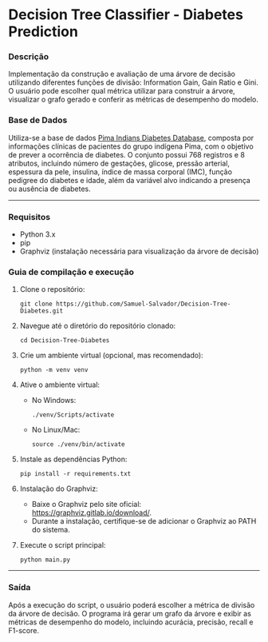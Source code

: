 # Decision Tree Classifier - Diabetes Prediction

### Descrição
Implementação da construção e avaliação de uma árvore de decisão utilizando diferentes funções de divisão: Information Gain, Gain Ratio e Gini. O usuário pode escolher qual métrica utilizar para construir a árvore, visualizar o grafo gerado e conferir as métricas de desempenho do modelo.

### Base de Dados

Utiliza-se a base de dados [Pima Indians Diabetes Database](https://www.kaggle.com/datasets/uciml/pima-indians-diabetes-database), composta por informações clínicas de pacientes do grupo indígena Pima, com o objetivo de prever a ocorrência de diabetes. O conjunto possui 768 registros e 8 atributos, incluindo número de gestações, glicose, pressão arterial, espessura da pele, insulina, índice de massa corporal (IMC), função pedigree do diabetes e idade, além da variável alvo indicando a presença ou ausência de diabetes.

<hr>

### Requisitos
 - Python 3.x
 - pip
 - Graphviz (instalação necessária para visualização da árvore de decisão)

### Guia de compilação e execução
1. Clone o repositório:
   ```
   git clone https://github.com/Samuel-Salvador/Decision-Tree-Diabetes.git
   ```


2. Navegue até o diretório do repositório clonado:
   ```
   cd Decision-Tree-Diabetes
   ```


3. Crie um ambiente virtual (opcional, mas recomendado):
   ```
   python -m venv venv
   ```


4. Ative o ambiente virtual:

   - No Windows:
      ```
      ./venv/Scripts/activate
      ```
   
   - No Linux/Mac:
      ```
      source ./venv/bin/activate
      ```


5. Instale as dependências Python:
   ```
   pip install -r requirements.txt
   ```


6. Instalação do Graphviz:

     - Baixe o Graphviz pelo site oficial: https://graphviz.gitlab.io/download/.
     - Durante a instalação, certifique-se de adicionar o Graphviz ao PATH do sistema.


8. Execute o script principal: 
   ```
   python main.py
   ```

<hr>

### Saída
Após a execução do script, o usuário poderá escolher a métrica de divisão da árvore de decisão. O programa irá gerar um grafo da árvore e exibir as métricas de desempenho do modelo, incluindo acurácia, precisão, recall e F1-score.



